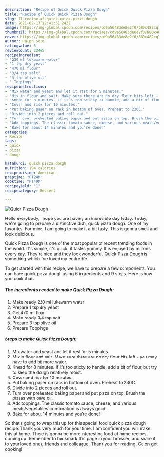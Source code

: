 ```yaml
---
description: "Recipe of Quick Quick Pizza Dough"
title: "Recipe of Quick Quick Pizza Dough"
slug: 17-recipe-of-quick-quick-pizza-dough
date: 2021-02-17T12:41:51.243Z
image: https://img-global.cpcdn.com/recipes/cd9a56483de8e2f0/680x482cq70/quick-pizza-dough-recipe-main-photo.jpg
thumbnail: https://img-global.cpcdn.com/recipes/cd9a56483de8e2f0/680x482cq70/quick-pizza-dough-recipe-main-photo.jpg
cover: https://img-global.cpcdn.com/recipes/cd9a56483de8e2f0/680x482cq70/quick-pizza-dough-recipe-main-photo.jpg
author: Ralph Soto
ratingvalue: 5
reviewcount: 22465
recipeingredient:
- "220 ml lukewarm water"
- "1 tsp dry yeast"
- "470 ml flour"
- "3/4 tsp salt"
- "3 tsp olive oil"
- " Toppings"
recipeinstructions:
- "Mix water and yeast and let it rest for 5 minutes."
- "Mix in flour and salt. Make sure there are no dry flour bits left - you may have to add bit more water."
- "Knead for 8 minutes. If it’s too sticky to handle, add a bit of flour, but try to keep the dough relatively moist."
- "Cover and rise for 10 minutes."
- "Put baking paper on rack in bottom of oven. Preheat to 230C."
- "Divide into 2 pieces and roll out."
- "Turn over preheated baking paper and put pizza on top. Brush the pizzas with olive oil."
- "Add toppings. The classic tomato sauce, cheese, and various meats/vegetables combination is always good!"
- "Bake for about 14 minutes and you’re done!"
categories:
- Recipe
tags:
- quick
- pizza
- dough

katakunci: quick pizza dough 
nutrition: 194 calories
recipecuisine: American
preptime: "PT24M"
cooktime: "PT49M"
recipeyield: "1"
recipecategory: Dessert

---
```



![Quick Pizza Dough](https://img-global.cpcdn.com/recipes/cd9a56483de8e2f0/680x482cq70/quick-pizza-dough-recipe-main-photo.jpg)

Hello everybody, I hope you are having an incredible day today. Today, we're going to prepare a distinctive dish, quick pizza dough. One of my favorites. For mine, I am going to make it a bit tasty. This is gonna smell and look delicious.

Quick Pizza Dough is one of the most popular of recent trending foods in the world. It's simple, it's quick, it tastes yummy. It is enjoyed by millions every day. They're nice and they look wonderful. Quick Pizza Dough is something which I've loved my entire life.




To get started with this recipe, we have to prepare a few components. You can have quick pizza dough using 6 ingredients and 9 steps. Here is how you cook that.

<!--inarticleads1-->

##### The ingredients needed to make Quick Pizza Dough:

1. Make ready 220 ml lukewarm water
1. Prepare 1 tsp dry yeast
1. Get 470 ml flour
1. Make ready 3/4 tsp salt
1. Prepare 3 tsp olive oil
1. Prepare  Toppings




<!--inarticleads2-->

##### Steps to make Quick Pizza Dough:

1. Mix water and yeast and let it rest for 5 minutes.
1. Mix in flour and salt. Make sure there are no dry flour bits left - you may have to add bit more water.
1. Knead for 8 minutes. If it’s too sticky to handle, add a bit of flour, but try to keep the dough relatively moist.
1. Cover and rise for 10 minutes.
1. Put baking paper on rack in bottom of oven. Preheat to 230C.
1. Divide into 2 pieces and roll out.
1. Turn over preheated baking paper and put pizza on top. Brush the pizzas with olive oil.
1. Add toppings. The classic tomato sauce, cheese, and various meats/vegetables combination is always good!
1. Bake for about 14 minutes and you’re done!




So that's going to wrap this up for this special food quick pizza dough recipe. Thank you very much for your time. I am confident you will make this at home. There is gonna be more interesting food at home recipes coming up. Remember to bookmark this page in your browser, and share it to your loved ones, friends and colleague. Thank you for reading. Go on get cooking!
